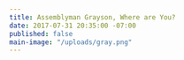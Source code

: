```yaml
---
title: Assemblyman Grayson, Where are You?
date: 2017-07-31 20:35:00 -07:00
published: false
main-image: "/uploads/gray.png"
---
```



